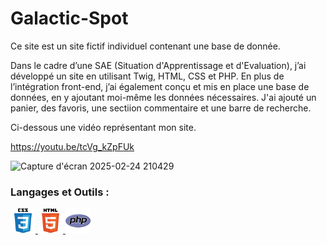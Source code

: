 # Galactic-Spot

Ce site est un site fictif individuel contenant une base de donnée.

Dans le cadre d’une SAE (Situation d'Apprentissage et d'Evaluation), j’ai développé un site en utilisant Twig, HTML, CSS et PHP. En plus de l’intégration front-end, j’ai également conçu et mis en place une base de données, en y ajoutant moi-même les données nécessaires. J'ai ajouté un panier, des favoris, une sectiion commentaire et une barre de recherche.

Ci-dessous une vidéo représentant mon site.

https://youtu.be/tcVg_kZpFUk

![Capture d'écran 2025-02-24 210429](https://github.com/user-attachments/assets/c0ebab52-22fd-458d-a4b5-3079ea692fcd)

<h3 align="left">Langages et Outils :</h3>
<p align="left"> <a href="https://www.w3schools.com/css/" target="_blank" rel="noreferrer"> <img src="https://raw.githubusercontent.com/devicons/devicon/master/icons/css3/css3-original-wordmark.svg" alt="css3" width="40" height="40"/> </a> <a href="https://www.w3.org/html/" target="_blank" rel="noreferrer"> <img src="https://raw.githubusercontent.com/devicons/devicon/master/icons/html5/html5-original-wordmark.svg" alt="html5" width="40" height="40"/> </a> <a href="https://www.php.net" target="_blank" rel="noreferrer"> <img src="https://raw.githubusercontent.com/devicons/devicon/master/icons/php/php-original.svg" alt="php" width="40" height="40"/> </a> </p>
